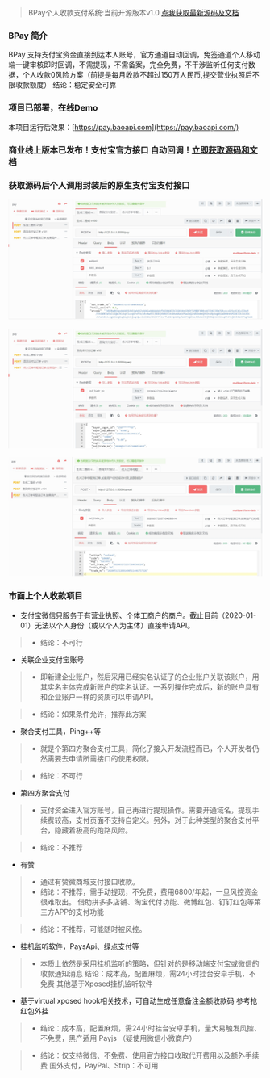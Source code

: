 > BPay个人收款支付系统:当前开源版本v1.0 [点我获取最新源码及文档](https://pay.baoapi.com/)

### BPay 简介

BPay
支持支付宝资金直接到达本人账号，官方通道自动回调，免签通道个人移动端一键审核即时回调，不需提现，不需备案，完全免费，不干涉监听任何支付数据，个人收款0风险方案（前提是每月收款不超过150万人民币,提交营业执照后不限收款额度）
结论：稳定安全可靠

### 项目已部署，在线Demo
本项目运行后效果：[https://pay.baoapi.com](https://pay.baoapi.com/)

### 商业线上版本已发布！支付宝官方接口 自动回调！[立即获取源码和文档](https://pay.baoapi.com/)

### 获取源码后个人调用封装后的原生支付宝支付接口
![img](img/img0517232006.jpeg)

![img](img/img0517232017.jpeg)

![img](img/img0517232029.jpeg)

### 市面上个人收款项目
 * 支付宝微信只服务于有营业执照、个体工商户的商户。截止目前（2020-01-01）无法以个人身份（或以个人为主体）直接申请API。

> * 结论：不可行

 * 关联企业支付宝账号

> * 即新建企业账户，然后采用已经实名认证了的企业账户关联该账户，用其实名主体完成新账户的实名认证。一系列操作完成后，新的账户具有和企业账户一样的资质可以申请API。

> *  结论：如果条件允许，推荐此方案

 * 聚合支付工具，Ping++等

> * 就是个第四方聚合支付工具，简化了接入开发流程而已，个人开发者仍然需要去申请所需接口的使用权限。

> * 结论：不可行

 * 第四方聚合支付

> * 支付资金进入官方账号，自己再进行提现操作。需要开通域名，提现手续费较高，支付页面不支持自定义。另外，对于此种类型的聚合支付平台，隐藏着极高的跑路风险。

> * 结论：不推荐

 * 有赞

> * 通过有赞微商城支付接口收款。
> * 结论：不推荐，需手动提现，不免费，费用6800/年起，一旦风控资金很难取出。
借助拼多多店铺、淘宝代付功能、微博红包、钉钉红包等第三方APP的支付功能

> * 结论：不推荐，可能随时被风控。

 * 挂机监听软件，PaysApi、绿点支付等

> * 本质上依然是采用挂机监听的策略，但针对的是移动端支付宝或微信的收款通知消息
结论：成本高，配置麻烦，需24小时挂台安卓手机，不免费
其他基于Xposed挂机监听软件

 * 基于virtual xposed hook相关技术，可自动生成任意备注金额收款码 参考抢红包外挂
> * 结论：成本高，配置麻烦，需24小时挂台安卓手机，量大易触发风控、不免费，黑产适用
Payjs （疑使用微信小微商户）

> * 结论：仅支持微信、不免费、使用官方接口收取代开费用以及额外手续费
国外支付，PayPal、Strip：不可用
